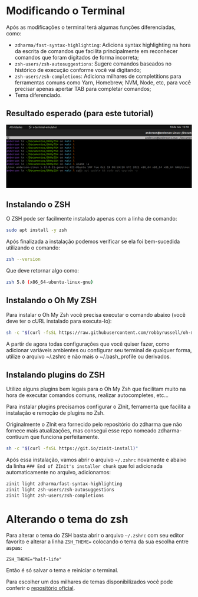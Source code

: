 # Modificando o Terminal

Após as modificações o terminal terá algumas funções diferenciadas, como:

- `zdharma/fast-syntax-highlighting`: Adiciona syntax highlighting na hora da escrita de comandos que facilita principalmente em reconhecer comandos que foram digitados de forma incorreta;
- `zsh-users/zsh-autosuggestions`: Sugere comandos baseados no histórico de execução conforme você vai digitando;
- `zsh-users/zsh-completions`: Adiciona milhares de completitions para ferramentas comuns como Yarn, Homebrew, NVM, Node, etc, para você precisar apenas apertar TAB para completar comandos;
- Tema diferenciado.

## Resultado esperado (para este tutorial)

![OhMyZsh](OhMyZsh.png)
  
## Instalando o ZSH

O ZSH pode ser facilmente instalado apenas com a linha de comando:

```bash
sudo apt install -y zsh
```
Após finalizada a instalação podemos verificar se ela foi bem-sucedida utilizando o comando:

```bash
zsh --version
```
Que deve retornar algo como:

```bash
zsh 5.8 (x86_64-ubuntu-linux-gnu)
```

## Instalando o Oh My ZSH

Para instalar o Oh My Zsh você precisa executar o comando abaixo (você deve ter o cURL instalado para executa-lo):

```bash
sh -c "$(curl -fsSL https://raw.githubusercontent.com/robbyrussell/oh-my-zsh/master/tools/install.sh)"
```

A partir de agora todas configurações que você quiser fazer, como adicionar variáveis ambientes ou configurar seu terminal de qualquer forma, utilize o arquivo ~/.zshrc e não mais o ~/.bash_profile ou derivados.

## Instalando plugins do ZSH

Utilizo alguns plugins bem legais para o Oh My Zsh que facilitam muito na hora de executar comandos comuns, realizar autocompletes, etc...

Para instalar plugins precisamos configurar o ZInit, ferramenta que facilita a instalação e remoção de plugins no Zsh.

Originalmente o ZInit era fornecido pelo repositório do zdharma que não fornece mais atualizações, mas consegui esse repo nomeado zdharma-contiuum que funciona perfeitamente.

```bash
sh -c "$(curl -fsSL https://git.io/zinit-install)"

```

Após essa instalação, vamos abrir o arquivo `~/.zshrc` novamente e abaixo da linha `### End of ZInit's installer chunk` que foi adicionada automaticamente no arquivo, adicionamos:

```
zinit light zdharma/fast-syntax-highlighting
zinit light zsh-users/zsh-autosuggestions
zinit light zsh-users/zsh-completions
```

# Alterando o tema do zsh

Para alterar o tema do ZSH basta abrir o arquivo `~/.zshrc` com seu editor favorito e alterar a linha `ZSH_THEME=` colocando o tema da sua escolha entre aspas:

```
ZSH_THEME="half-life"
```
Então é só salvar o tema e reiniciar o terminal.

Para escolher um dos milhares de temas disponibilizados você pode conferir o [repositório oficial](https://github.com/ohmyzsh/ohmyzsh/wiki/Themes).
